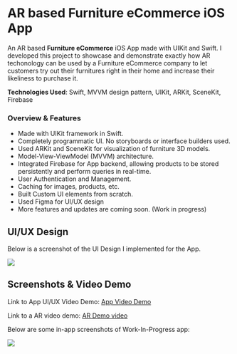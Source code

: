 # AR based Furniture eCommerce iOS App

An AR based **Furniture eCommerce** iOS App made with UIKit and Swift. I developed this project to showcase and demonstrate exactly how AR techonology can be used by a Furniture eCommerce company to let customers try out their furnitures right in their home and increase their likeliness to purchase it.

**Technologies Used**: Swift, MVVM design pattern, UIKit, ARKit, SceneKit, Firebase

### Overview & Features

- Made with UIKit framework in Swift.
- Completely programmatic UI. No storyboards or interface builders used.
- Used ARKit and SceneKit for visualization of furniture 3D models.
- Model-View-ViewModel (MVVM) architecture.
- Integrated Firebase for App backend, allowing products to be stored persistently and perform queries in real-time.
- User Authentication and Management.
- Caching for images, products, etc.
- Built Custom UI elements from scratch.
- Used Figma for UI/UX design
- More features and updates are coming soon. (Work in progress)

## UI/UX Design

Below is a screenshot of the UI Design I implemented for the App.

![](https://i.ibb.co/c8dvv4J/Screenshot-2021-04-14-at-10-09-49-AM.png)

## Screenshots & Video Demo

Link to App UI/UX Video Demo: [App Video Demo ](https://youtu.be/mXCwo7xVwU8)

Link to a AR video demo: [AR Demo video](https://youtu.be/kMHFu1VT5Xo)

Below are some in-app screenshots of Work-In-Progress app:

![](https://i.ibb.co/cwpSNmM/AR-Shot-Screenshots-PNG.png)

